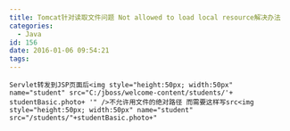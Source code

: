 ```yaml
---
title: Tomcat针对读取文件问题 Not allowed to load local resource解决办法
categories:
  - Java
id: 156
date: 2016-01-06 09:54:21
tags:
---
```


    Servlet转发到JSP页面后<img style="height:50px; width:50px" name="student" src="C:/jboss/welcome-content/students/'+ studentBasic.photo+ '" />不允许用文件的绝对路径 而需要这样写src<img style="height:50px; width:50px" name="student" src="/students/"+studentBasic.photo+"
